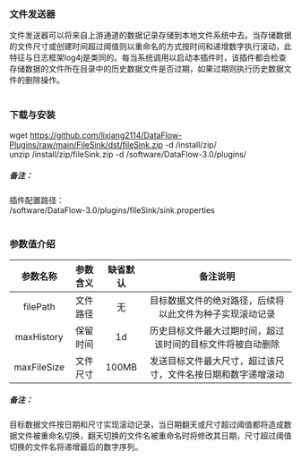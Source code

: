 ### 文件发送器  
文件发送器可以将来自上游通道的数据记录存储到本地文件系统中去。当存储数据的文件尺寸或创建时间超过阈值则以重命名的方式按时间和递增数字执行滚动，此特征与日志框架log4j是类同的。每当系统调用以启动本插件时，该插件都会检查存储数据的文件所在目录中的历史数据文件是否过期，如果过期则执行历史数据文件的删除操作。  
​      

### 下载与安装  
wget https://github.com/lixiang2114/DataFlow-Plugins/raw/main/FileSink/dst/fileSink.zip -d /install/zip/  
unzip  /install/zip/fileSink.zip -d /software/DataFlow-3.0/plugins/    

##### 备注：  
插件配置路径：  
 /software/DataFlow-3.0/plugins/fileSink/sink.properties  
​      

### 参数值介绍  
|参数名称|参数含义|缺省默认|备注说明|
|:-----:|:-------:|:-------:|:-------:|
|filePath|文件路径|无|目标数据文件的绝对路径，后续将以此文件为种子实现滚动记录|
|maxHistory|保留时间|1d|历史目标文件最大过期时间，超过该时间的目标文件将被自动删除|
|maxFileSize|文件尺寸|100MB|发送目标文件最大尺寸，超过该尺寸，文件名按日期和数字递增滚动|
##### 备注：  
目标数据文件按日期和尺寸实现滚动记录，当日期翻天或尺寸超过阈值都将造成数据文件被重命名切换，翻天切换的文件名被重命名时将修改其日期，尺寸超过阈值切换的文件名将递增最后的数字序列。